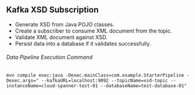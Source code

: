 
## Kafka XSD Subscription

- Generate XSD from Java POJO classes.
- Create a subscriber to consume XML document from the topic.
- Validate XML document against XSD.
- Persist data into a database if it validates successfully. 


###### Data Pipeline Execution Command
```
mvn compile exec:java -Dexec.mainClass=com.example.StarterPipeline -Dexec.args=" --kafkaURL=localhost:9092 --topicName=xsd-topic --instanceName=cloud-spanner-test-01 --databaseName=test-database-01"
```


